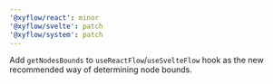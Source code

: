 ```yaml
---
'@xyflow/react': minor
'@xyflow/svelte': patch
'@xyflow/system': patch
---
```


Add `getNodesBounds` to `useReactFlow`/`useSvelteFlow` hook as the new recommended way of determining node bounds.
